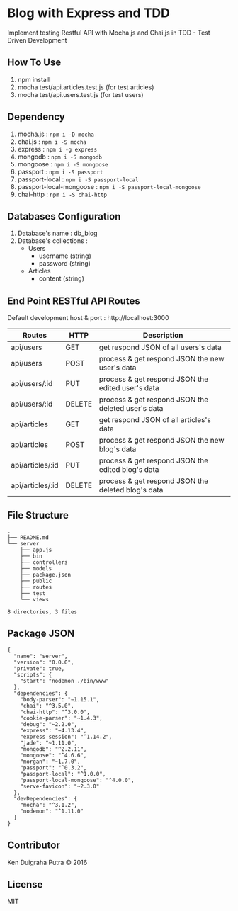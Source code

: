 # Blog with Express and TDD
Implement testing  Restful API with Mocha.js and Chai.js in TDD - Test Driven Development

## How To Use
1. npm install
2. mocha test/api.articles.test.js (for test articles)
3. mocha test/api.users.test.js (for test users)

## Dependency
1. mocha.js : ```npm i -D mocha```
2. chai.js : ```npm i -S mocha```
3. express : ```npm i -g express```
4. mongodb : ```npm i -S mongodb```
5. mongoose : ```npm i -S mongoose```
6. passport : ```npm i -S passport```
7. passport-local : ```npm i -S passport-local```
8. passport-local-mongoose : ```npm i -S passport-local-mongoose```
9. chai-http : ```npm i -S chai-http```

## Databases Configuration
1. Database's name : db_blog
2. Database's collections :
    * Users
      * username (string)
      * password (string)
    * Articles
      * content (string)

## End Point RESTful API Routes
Default development host & port : http://localhost:3000

| Routes | HTTP | Description |
|--------|------|-------------|
| api/users | GET | get respond JSON of all users's data  |
| api/users | POST | process & get respond JSON the new user's data |
| api/users/:id | PUT | process & get respond JSON the edited user's data |
| api/users/:id | DELETE | process & get respond JSON the deleted user's data |
| api/articles | GET | get respond JSON of all articles's data  |
| api/articles | POST | process & get respond JSON the new blog's data |
| api/articles/:id | PUT | process & get respond JSON the edited blog's data |
| api/articles/:id | DELETE | process & get respond JSON the deleted blog's data |

## File Structure
```
.
├── README.md
└── server
    ├── app.js
    ├── bin
    ├── controllers
    ├── models
    ├── package.json
    ├── public
    ├── routes
    ├── test
    └── views

8 directories, 3 files
```

## Package JSON
```
{
  "name": "server",
  "version": "0.0.0",
  "private": true,
  "scripts": {
    "start": "nodemon ./bin/www"
  },
  "dependencies": {
    "body-parser": "~1.15.1",
    "chai": "^3.5.0",
    "chai-http": "^3.0.0",
    "cookie-parser": "~1.4.3",
    "debug": "~2.2.0",
    "express": "~4.13.4",
    "express-session": "^1.14.2",
    "jade": "~1.11.0",
    "mongodb": "^2.2.11",
    "mongoose": "^4.6.6",
    "morgan": "~1.7.0",
    "passport": "^0.3.2",
    "passport-local": "^1.0.0",
    "passport-local-mongoose": "^4.0.0",
    "serve-favicon": "~2.3.0"
  },
  "devDependencies": {
    "mocha": "^3.1.2",
    "nodemon": "^1.11.0"
  }
}

```

## Contributor
Ken Duigraha Putra &copy; 2016

## License
MIT
